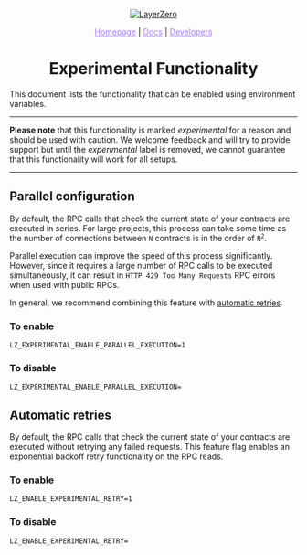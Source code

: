 <p align="center">
  <a href="https://layerzero.network">
    <img alt="LayerZero" style="max-width: 500px" src="https://d3a2dpnnrypp5h.cloudfront.net/bridge-app/lz.png"/>
  </a>
</p>

<p align="center">
  <a href="https://layerzero.network" style="color: #a77dff">Homepage</a> | <a href="https://docs.layerzero.network/" style="color: #a77dff">Docs</a> | <a href="https://layerzero.network/developers" style="color: #a77dff">Developers</a>
</p>

<h1 align="center">Experimental Functionality</h1>

This document lists the functionality that can be enabled using environment variables.

---

**Please note** that this functionality is marked _experimental_ for a reason and should be used with caution. We welcome feedback and will try to provide support but until the _experimental_ label is removed, we cannot guarantee that this functionality will work for all setups.

---

## Parallel configuration <a id="parallel-configuration"></a>

By default, the RPC calls that check the current state of your contracts are executed in series. For large projects, this process can take some time as the number of connections between `N` contracts is in the order of <code>N<sup>2</sup></code>.

Parallel execution can improve the speed of this process significantly. However, since it requires a large number of RPC calls to be executed simultaneously, it can result in `HTTP 429 Too Many Requests` RPC errors when used with public RPCs.

In general, we recommend combining this feature with <a href="#automatic-retries">automatic retries</a>.

### To enable

`LZ_EXPERIMENTAL_ENABLE_PARALLEL_EXECUTION=1`

### To disable

`LZ_EXPERIMENTAL_ENABLE_PARALLEL_EXECUTION=`

## Automatic retries <a id="automatic-retries"></a>

By default, the RPC calls that check the current state of your contracts are executed without retrying any failed requests. This feature flag enables an exponential backoff retry functionality on the RPC reads.

### To enable

`LZ_ENABLE_EXPERIMENTAL_RETRY=1`

### To disable

`LZ_ENABLE_EXPERIMENTAL_RETRY=`
